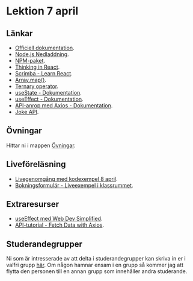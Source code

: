 # Lektion 7 april

## Länkar
- [Officiell dokumentation](https://reactjs.org/).
- [Node.js Nedladdning](https://nodejs.org/en/download).
- [NPM-paket](https://www.npmjs.com/).
- [Thinking in React](https://reactjs.org/docs/thinking-in-react.html).
- [Scrimba - Learn React](https://scrimba.com/learn/learnreact).
- [Array.map()](https://developer.mozilla.org/en-US/docs/Web/JavaScript/Reference/Global_Objects/Array/map).
- [Ternary operator](https://developer.mozilla.org/en-US/docs/Web/JavaScript/Reference/Operators/Conditional_Operator).
- [useState - Dokumentation](https://react.dev/reference/react/useState).
- [useEffect - Dokumentation](https://react.dev/reference/react/useEffect).
- [API-anrop med Axios - Dokumentation](https://axios-http.com/).
- [Joke API](https://v2.jokeapi.dev/).

## Övningar
Hittar ni i mappen [Övningar](./Övningar/).

## Liveföreläsning
- [Livegenomgång med kodexempel 8 april](https://vimeo.com/931975088/feb1634cd1?share=copy).
- [Bokningsformulär - Liveexempel i klassrummet](https://vimeo.com/manage/videos/932072268/0f6c578e9d).

## Extraresurser
- [useEffect med Web Dev Simplified](https://www.youtube.com/watch?v=0ZJgIjIuY7U).
- [API-tutorial - Fetch Data with Axios](https://www.youtube.com/watch?v=bMRrSqWFKqM).

## Studerandegrupper
Ni som är intresserade av att delta i studerandegrupper kan skriva in er i valfri grupp [här](https://docs.google.com/document/d/179YYbPcJSsOzk_GbDWZUCH55reVrCRdyAnLf8lafguY/edit?usp=sharing). Om någon hamnar ensam i en grupp så kommer jag att flytta den personen till en annan grupp som innehåller andra studerande.
